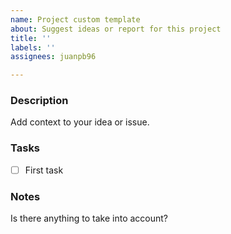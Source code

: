 ```yaml
---
name: Project custom template
about: Suggest ideas or report for this project
title: ''
labels: ''
assignees: juanpb96

---
```


### Description
Add context to your idea or issue.

### Tasks
- [ ] First task

### Notes
Is there anything to take into account?
